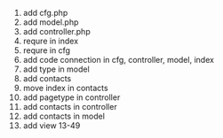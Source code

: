 1. add cfg.php
2. add model.php
3. add controller.php
4. requre in index
5. requre in cfg
6. add code connection in cfg, controller, model, index
7. add type in model
8. add contacts
9. move index in contacts
10. add pagetype in controller
11. add contacts in controller
12. add contacts in model
13. add view 13-49